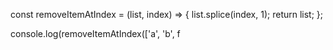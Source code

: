 const removeItemAtIndex = (list, index) => {
 list.splice(index, 1);
 return list;
};

console.log(removeItemAtIndex(['a', 'b', f


